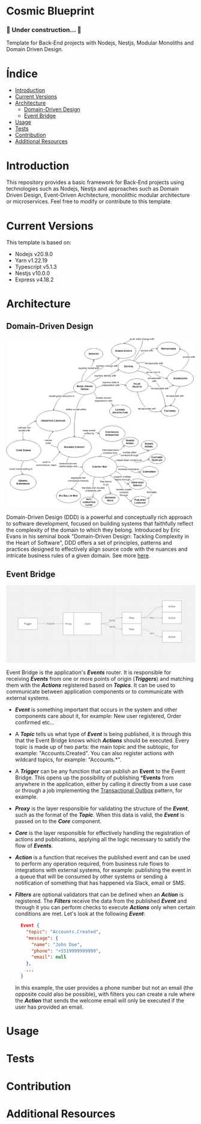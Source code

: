 <h1>Cosmic Blueprint</h1>

<h3>
  🚧 Under construction... 🚧
</h3>

<p>Template for Back-End projects with Nodejs, Nestjs, Modular Monoliths and Domain Driven Design.</p>

# Índice
- [Introduction](#introduction)
- [Current Versions](#current-versions)
- [Architecture](#architecture)
  - [Domain-Driven Design](#domain-driven-design)
  - [Event Bridge](#event-bridge)
- [Usage](#usage)
- [Tests](#tests)
- [Contribution](#contribution)
- [Additional Resources](#additional-resources)

# Introduction
This repository provides a basic framework for Back-End projects using technologies such as Nodejs, Nestjs and approaches such as Domain Driven Design, Event-Driven Architecture, monolithic modular architecture or microservices. Feel free to modify or contribute to this template.

# Current Versions
This template is based on:
- Nodejs v20.9.0
- Yarn v1.22.19
- Typescript v5.1.3
- Nestjs v10.0.0
- Express v4.18.2

# Architecture
## Domain-Driven Design

<img src="./docs/ddd-diagram.png" />

Domain-Driven Design (DDD) is a powerful and conceptually rich approach to software development, focused on building systems that faithfully reflect the complexity of the domain to which they belong. Introduced by Eric Evans in his seminal book "Domain-Driven Design: Tackling Complexity in the Heart of Software", DDD offers a set of principles, patterns and practices designed to effectively align source code with the nuances and intricate business rules of a given domain. See more [here](https://martinfowler.com/bliki/DomainDrivenDesign.html).

## Event Bridge
<img src="./docs/event-bridge-diagram.png" />

Event Bridge is the application's ***Events*** router. It is responsible for receiving ***Events*** from one or more points of origin (***Triggers***) and matching them with the ***Actions*** registered based on ***Topics***. It can be used to communicate between application components or to communicate with external systems.

- ***Event*** is something important that occurs in the system and other components care about it, for example: New user registered, Order confirmed etc...

- A ***Topic*** tells us what type of ***Event*** is being published, it is through this that the Event Bridge knows which ***Actions*** should be executed. Every topic is made up of two parts: the main topic and the subtopic, for example: "Accounts.Created". You can also register actions with wildcard topics, for example: "Accounts.*".

- A ***Trigger*** can be any function that can publish an **Event** to the Event Bridge. This opens up the possibility of publishing ***Events** from anywhere in the application, either by calling it directly from a use case or through a job implementing the [Transactional Outbox](https://microservices.io/patterns/data/transactional-outbox.html) pattern, for example.

- ***Proxy*** is the layer responsible for validating the structure of the ***Event***, such as the format of the ***Topic***. When this data is valid, the ***Event*** is passed on to the ***Core*** component.

- ***Core*** is the layer responsible for effectively handling the registration of actions and publications, applying all the logic necessary to satisfy the flow of ***Events***.

- ***Action*** is a function that receives the published event and can be used to perform any operation required, from business rule flows to integrations with external systems, for example: publishing the event in a queue that will be consumed by other systems or sending a notification of something that has happened via Slack, email or SMS.

- ***Filters*** are optional validators that can be defined when an ***Action*** is registered. The ***Filters*** receive the data from the published ***Event*** and through it you can perform checks to execute ***Actions*** only when certain conditions are met. Let's look at the following ***Event***:

  ```json
    Event {
      "topic": "Accounts.Created",
      "message": {
        "name": "John Doe",
        "phone": "+5519999999999",
        "email": null
      },
      ...
    }
  ```

  In this example, the user provides a phone number but not an email (the opposite could also be possible), with filters you can create a rule where the ***Action*** that sends the welcome email will only be executed if the user has provided an email.

# Usage

# Tests

# Contribution

# Additional Resources
